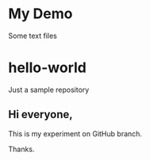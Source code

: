 # My Demo

Some text files

# hello-world

Just a sample repository

## Hi everyone,

This is my experiment on GitHub branch.

Thanks.
